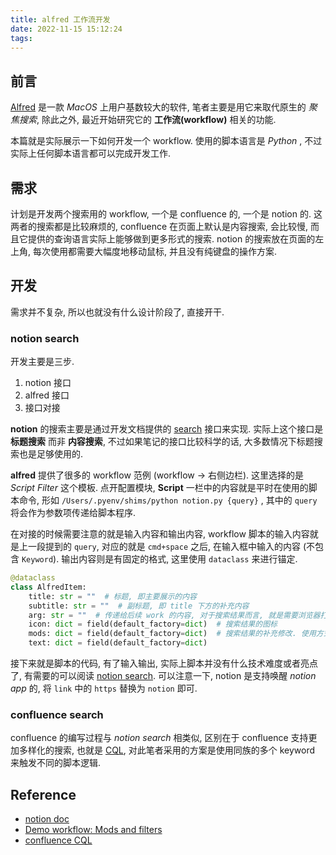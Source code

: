 ```yaml
---
title: alfred 工作流开发
date: 2022-11-15 15:12:24
tags:
---
```


## 前言

[Alfred](https://www.alfredapp.com/alfred-5-whats-new/) 是一款 _MacOS_ 上用户基数较大的软件, 笔者主要是用它来取代原生的 _聚焦搜索_, 除此之外, 最近开始研究它的 __工作流(workflow)__ 相关的功能.

本篇就是实际展示一下如何开发一个 workflow. 使用的脚本语言是 _Python_ , 不过实际上任何脚本语言都可以完成开发工作.

<!-- more -->

## 需求

计划是开发两个搜索用的 workflow, 一个是 confluence 的, 一个是 notion 的. 这两者的搜索都是比较麻烦的, confluence 在页面上默认是内容搜索, 会比较慢, 而且它提供的查询语言实际上能够做到更多形式的搜索. notion 的搜索放在页面的左上角, 每次使用都需要大幅度地移动鼠标, 并且没有纯键盘的操作方案.

## 开发

需求并不复杂, 所以也就没有什么设计阶段了, 直接开干.

### notion search

开发主要是三步.

1. notion 接口
2. alfred 接口
3. 接口对接

__notion__ 的搜索主要是通过开发文档提供的 [search](https://developers.notion.com/reference/post-search) 接口来实现. 实际上这个接口是 __标题搜索__ 而非 __内容搜索__, 不过如果笔记的接口比较科学的话, 大多数情况下标题搜索也是足够使用的.

__alfred__ 提供了很多的 workflow 范例 (workflow -> 右侧边栏). 这里选择的是 _Script Filter_ 这个模板. 点开配置模块, __Script__ 一栏中的内容就是平时在使用的脚本命令, 形如 `/Users/.pyenv/shims/python notion.py {query}` , 其中的 `query` 将会作为参数项传递给脚本程序.

在对接的时候需要注意的就是输入内容和输出内容, workflow 脚本的输入内容就是上一段提到的 `query`, 对应的就是 `cmd+space` 之后, 在输入框中输入的内容 (不包含 `Keyword`). 输出内容则是有固定的格式, 这里使用 `dataclass` 来进行锚定.

```python
@dataclass
class AlfredItem:
    title: str = ""  # 标题, 即主要展示的内容
    subtitle: str = ""  # 副标题, 即 title 下方的补充内容
    arg: str = ""  # 传递给后续 work 的内容, 对于搜索结果而言, 就是需要浏览器打开的 url.
    icon: dict = field(default_factory=dict)  # 搜索结果的图标
    mods: dict = field(default_factory=dict)  # 搜索结果的补充修改. 使用方式可以参见 https://www.alfredforum.com/topic/9037-junction-with-modifiers/
    text: dict = field(default_factory=dict)  
```

接下来就是脚本的代码, 有了输入输出, 实际上脚本并没有什么技术难度或者亮点了, 有需要的可以阅读 [notion search](https://github.com/zxjlm/AlfredWorkflows/blob/main/notion_search.py). 可以注意一下, notion 是支持唤醒 _notion app_ 的, 将 `link` 中的 `https` 替换为 `notion` 即可.

### confluence search

confluence 的编写过程与 _notion search_ 相类似, 区别在于 confluence 支持更加多样化的搜索, 也就是 [CQL](https://developer.atlassian.com/cloud/confluence/advanced-searching-using-cql/), 对此笔者采用的方案是使用同族的多个 keyword 来触发不同的脚本逻辑.

## Reference

- [notion doc](https://developers.notion.com/reference/intro)
- [Demo workflow: Mods and filters](https://www.deanishe.net/post/2018/12/demo-workflow-mods-and-filters/)
- [confluence CQL](https://developer.atlassian.com/cloud/confluence/advanced-searching-using-cql/)

